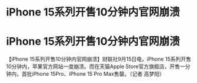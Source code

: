 # iPhone 15系列开售10分钟内官网崩溃

# iPhone 15系列开售10分钟内官网崩溃

【iPhone 15系列开售10分钟内官网崩溃】财联社9月15日电，iPhone 15系列开售10分钟内，苹果官方网站一度崩溃。而在天猫Apple
Store官方旗舰店，开售一分钟内，首批iPhone 15Pro、iPhone 15 Pro Max售罄。（记者 高梦阳）

